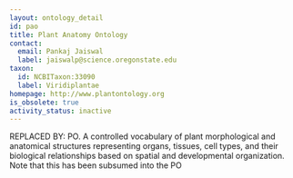 ```yaml
---
layout: ontology_detail
id: pao
title: Plant Anatomy Ontology
contact:
  email: Pankaj Jaiswal
  label: jaiswalp@science.oregonstate.edu
taxon:
  id: NCBITaxon:33090
  label: Viridiplantae
homepage: http://www.plantontology.org
is_obsolete: true
activity_status: inactive
---
```


REPLACED BY: PO. A controlled vocabulary of plant morphological and anatomical structures representing organs, tissues, cell types, and their biological relationships based on spatial and developmental organization. Note that this has been subsumed into the PO
